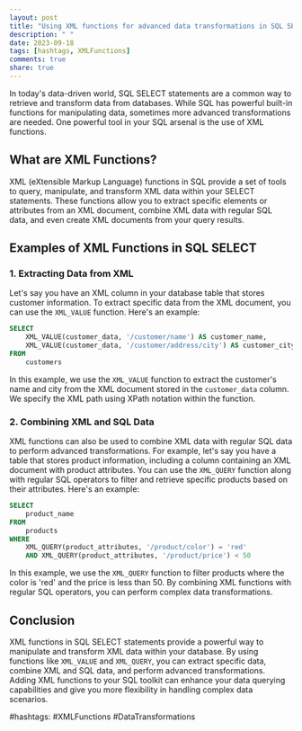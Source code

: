 ```yaml
---
layout: post
title: "Using XML functions for advanced data transformations in SQL SELECT"
description: " "
date: 2023-09-18
tags: [hashtags, XMLFunctions]
comments: true
share: true
---
```


In today's data-driven world, SQL SELECT statements are a common way to retrieve and transform data from databases. While SQL has powerful built-in functions for manipulating data, sometimes more advanced transformations are needed. One powerful tool in your SQL arsenal is the use of XML functions.

## What are XML Functions?

XML (eXtensible Markup Language) functions in SQL provide a set of tools to query, manipulate, and transform XML data within your SELECT statements. These functions allow you to extract specific elements or attributes from an XML document, combine XML data with regular SQL data, and even create XML documents from your query results.

## Examples of XML Functions in SQL SELECT

### 1. Extracting Data from XML

Let's say you have an XML column in your database table that stores customer information. To extract specific data from the XML document, you can use the `XML_VALUE` function. Here's an example:

```sql
SELECT 
    XML_VALUE(customer_data, '/customer/name') AS customer_name,
    XML_VALUE(customer_data, '/customer/address/city') AS customer_city
FROM 
    customers
```

In this example, we use the `XML_VALUE` function to extract the customer's name and city from the XML document stored in the `customer_data` column. We specify the XML path using XPath notation within the function.

### 2. Combining XML and SQL Data

XML functions can also be used to combine XML data with regular SQL data to perform advanced transformations. For example, let's say you have a table that stores product information, including a column containing an XML document with product attributes. You can use the `XML_QUERY` function along with regular SQL operators to filter and retrieve specific products based on their attributes. Here's an example:

```sql
SELECT 
    product_name
FROM 
    products
WHERE 
    XML_QUERY(product_attributes, '/product/color') = 'red'
    AND XML_QUERY(product_attributes, '/product/price') < 50
```

In this example, we use the `XML_QUERY` function to filter products where the color is 'red' and the price is less than 50. By combining XML functions with regular SQL operators, you can perform complex data transformations.

## Conclusion

XML functions in SQL SELECT statements provide a powerful way to manipulate and transform XML data within your database. By using functions like `XML_VALUE` and `XML_QUERY`, you can extract specific data, combine XML and SQL data, and perform advanced transformations. Adding XML functions to your SQL toolkit can enhance your data querying capabilities and give you more flexibility in handling complex data scenarios.

#hashtags: #XMLFunctions #DataTransformations